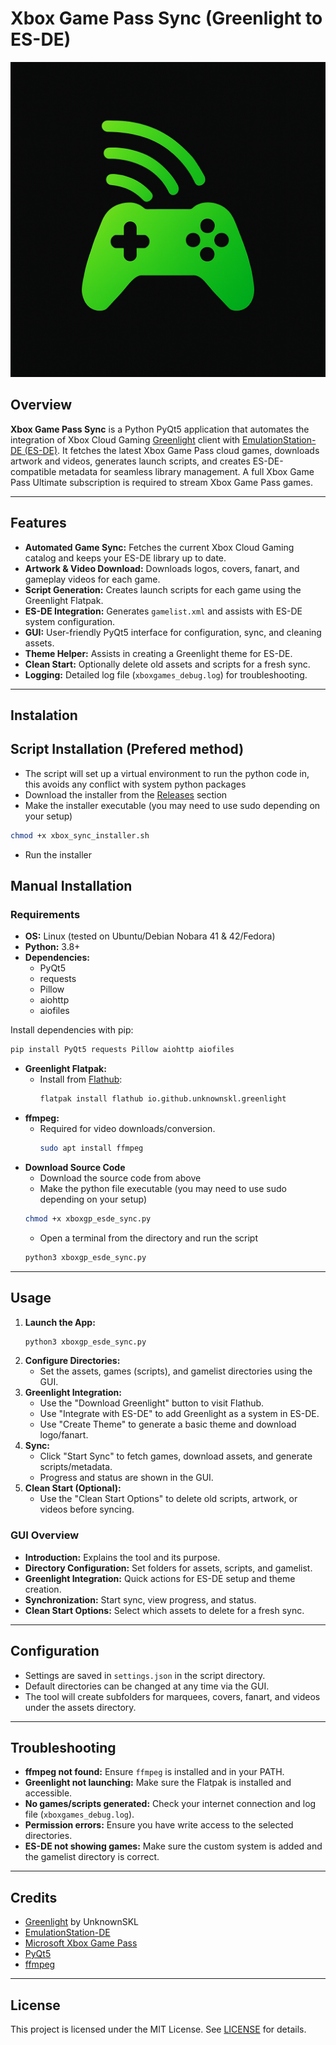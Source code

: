 # Xbox Game Pass Sync (Greenlight to ES-DE)

![Xbox Game Pass Sync Banner](icon.png)

## Overview

**Xbox Game Pass Sync** is a Python PyQt5 application that automates the integration of Xbox Cloud Gaming [Greenlight](https://github.com/unknownskl/greenlight) client with [EmulationStation-DE (ES-DE)](https://es-de.org/). It fetches the latest Xbox Game Pass cloud games, downloads artwork and videos, generates launch scripts, and creates ES-DE-compatible metadata for seamless library management. A full Xbox Game Pass Ultimate subscription is required to stream Xbox Game Pass games.

---

## Features

- **Automated Game Sync:** Fetches the current Xbox Cloud Gaming catalog and keeps your ES-DE library up to date.
- **Artwork & Video Download:** Downloads logos, covers, fanart, and gameplay videos for each game.
- **Script Generation:** Creates launch scripts for each game using the Greenlight Flatpak.
- **ES-DE Integration:** Generates `gamelist.xml` and assists with ES-DE system configuration.
- **GUI:** User-friendly PyQt5 interface for configuration, sync, and cleaning assets.
- **Theme Helper:** Assists in creating a Greenlight theme for ES-DE.
- **Clean Start:** Optionally delete old assets and scripts for a fresh sync.
- **Logging:** Detailed log file (`xboxgames_debug.log`) for troubleshooting.

---
## Instalation

## Script Installation (Prefered method)
- The script will set up a virtual environment to run the python code in, this avoids any conflict with system python packages
- Download the installer from the [Releases](https://github.com/Boc86/xboxgp_esde_sync/releases) section
- Make the installer executable (you may need to use sudo depending on your setup) 
```bash
chmod +x xbox_sync_installer.sh
```
- Run the installer

## Manual Installation

### Requirements
- **OS:** Linux (tested on Ubuntu/Debian Nobara 41 & 42/Fedora)
- **Python:** 3.8+
- **Dependencies:**
  - PyQt5
  - requests
  - Pillow
  - aiohttp
  - aiofiles

Install dependencies with pip:
```bash
pip install PyQt5 requests Pillow aiohttp aiofiles
```

- **Greenlight Flatpak:**
  - Install from [Flathub](https://flathub.org/apps/io.github.unknownskl.greenlight):
    ```bash
    flatpak install flathub io.github.unknownskl.greenlight
    ```
- **ffmpeg:**
  - Required for video downloads/conversion.
    ```bash
    sudo apt install ffmpeg
    ```
- **Download Source Code**
  - Download the source code from above
  - Make the python file executable (you may need to use sudo depending on your setup) 
  ```bash
  chmod +x xboxgp_esde_sync.py
  ```
  - Open a terminal from the directory and run the script
  ```bash
  python3 xboxgp_esde_sync.py
  ```

---

## Usage

1. **Launch the App:**
   ```bash
   python3 xboxgp_esde_sync.py
   ```
2. **Configure Directories:**
   - Set the assets, games (scripts), and gamelist directories using the GUI.
3. **Greenlight Integration:**
   - Use the "Download Greenlight" button to visit Flathub.
   - Use "Integrate with ES-DE" to add Greenlight as a system in ES-DE.
   - Use "Create Theme" to generate a basic theme and download logo/fanart.
4. **Sync:**
   - Click "Start Sync" to fetch games, download assets, and generate scripts/metadata.
   - Progress and status are shown in the GUI.
5. **Clean Start (Optional):**
   - Use the "Clean Start Options" to delete old scripts, artwork, or videos before syncing.

### GUI Overview
- **Introduction:** Explains the tool and its purpose.
- **Directory Configuration:** Set folders for assets, scripts, and gamelist.
- **Greenlight Integration:** Quick actions for ES-DE setup and theme creation.
- **Synchronization:** Start sync, view progress, and status.
- **Clean Start Options:** Select which assets to delete for a fresh sync.

---

## Configuration
- Settings are saved in `settings.json` in the script directory.
- Default directories can be changed at any time via the GUI.
- The tool will create subfolders for marquees, covers, fanart, and videos under the assets directory.

---

## Troubleshooting
- **ffmpeg not found:** Ensure `ffmpeg` is installed and in your PATH.
- **Greenlight not launching:** Make sure the Flatpak is installed and accessible.
- **No games/scripts generated:** Check your internet connection and log file (`xboxgames_debug.log`).
- **Permission errors:** Ensure you have write access to the selected directories.
- **ES-DE not showing games:** Make sure the custom system is added and the gamelist directory is correct.

---

## Credits
- [Greenlight](https://github.com/UnknownSKL/Greenlight) by UnknownSKL
- [EmulationStation-DE](https://es-de.org/)
- [Microsoft Xbox Game Pass](https://www.xbox.com/en-GB/auth/msa?action=logIn&returnUrl=%2Fen-GB%2Fxbox-game-pass&prompt=none)
- [PyQt5](https://riverbankcomputing.com/software/pyqt/)
- [ffmpeg](https://ffmpeg.org/)

---

## License

This project is licensed under the MIT License. See [LICENSE](LICENSE) for details.
